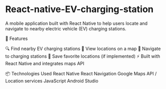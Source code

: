 # React-native-EV-charging-station
A mobile application built with React Native to help users locate and navigate to nearby electric vehicle (EV) charging stations.

📱 Features

🔍 Find nearby EV charging stations
📍 View locations on a map
🧭 Navigate to charging stations
💾 Save favorite locations (if implemented)
⚡ Built with React Native and integrates maps API

📦 Technologies Used
React Native
React Navigation
Google Maps API / Location services
JavaScript
Android Studio 
